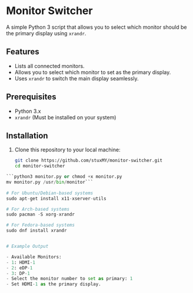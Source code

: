 # Monitor Switcher

A simple Python 3 script that allows you to select which monitor should be the primary display using `xrandr`.

## Features
- Lists all connected monitors.
- Allows you to select which monitor to set as the primary display.
- Uses `xrandr` to switch the main display seamlessly.

## Prerequisites
- Python 3.x
- `xrandr` (Must be installed on your system)

## Installation

1. Clone this repository to your local machine:
   ```bash
   git clone https://github.com/stuxMY/monitor-switcher.git
   cd monitor-switcher

  ```python
  ```python3 monitor.py or chmod +x monitor.py
  mv monitor.py /usr/bin/monitor```
   
# For Ubuntu/Debian-based systems
sudo apt-get install x11-xserver-utils

# For Arch-based systems
sudo pacman -S xorg-xrandr

# For Fedora-based systems
sudo dnf install xrandr


# Example Output 

- Available Monitors:
- 1: HDMI-1
- 2: eDP-1
- 3: DP-1
- Select the monitor number to set as primary: 1
- Set HDMI-1 as the primary display.
